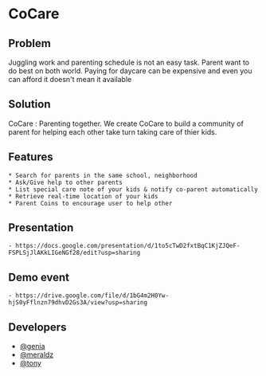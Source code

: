 # CoCare 

  ## Problem
  Juggling work and parenting schedule is not an easy task. Parent want to do best on both world. Paying for daycare can be expensive and even you can afford it doesn't mean it available

  ## Solution
  CoCare : Parenting together. We create CoCare to build a community of parent for helping each other take turn taking care of thier kids.

  ## Features
    * Search for parents in the same school, neighborhood
    * Ask/Give help to other parents
    * List special care note of your kids & notify co-parent automatically
    * Retrieve real-time location of your kids
    * Parent Coins to encourage user to help other

 ## Presentation
    - https://docs.google.com/presentation/d/1to5cTwD2fxtBqC1KjZJQeF-FSPLSjJlAKkLIGeNGf28/edit?usp=sharing
    
 ## Demo event
    - https://drive.google.com/file/d/1bG4m2H0Yw-hjS0yFflnzn79dhvD2Gs3A/view?usp=sharing

## Developers
  - [@genia](https://github.com/Eugenia-Chornobai)
  - [@meraldz](https://github.com/mcazarjr)
  - [@tony](https://github.com/Tony-Thawatchai)
